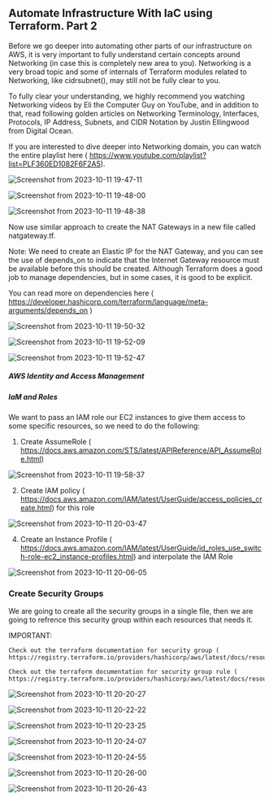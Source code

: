 ## Automate Infrastructure With IaC using Terraform. Part 2

Before we go deeper into automating other parts of our infrastructure on AWS, it is very important to fully understand certain concepts around Networking (in case this is completely new area to you). Networking is a very broad topic and some of internals of Terraform modules related to Networking, like cidrsubnet(), may still not be fully clear to you.

To fully clear your understanding, we highly recommend you watching Networking videos by Eli the Computer Guy on YouTube, and in addition to that, read following golden articles on Networking Terminology, Interfaces, Protocols, IP Address, Subnets, and CIDR Notation by Justin Ellingwood from Digital Ocean.


If you are interested to dive deeper into Networking domain, you can watch the entire playlist here ( https://www.youtube.com/playlist?list=PLF360ED1082F6F2A5).


![Screenshot from 2023-10-11 19-47-11](https://github.com/ekomoku/ekom-pbl/assets/66005935/1e91bc4e-36f8-4f6d-8638-f1092846371d)


![Screenshot from 2023-10-11 19-48-00](https://github.com/ekomoku/ekom-pbl/assets/66005935/e2060231-c471-432e-99a3-287c39bfdb92)


![Screenshot from 2023-10-11 19-48-38](https://github.com/ekomoku/ekom-pbl/assets/66005935/6764692c-1c80-466e-a5ec-032a89b61c31)


Now use similar approach to create the NAT Gateways in a new file called natgateway.tf.

Note: We need to create an Elastic IP for the NAT Gateway, and you can see the use of depends_on to indicate that the Internet Gateway resource must be available before this should be created. Although Terraform does a good job to manage dependencies, but in some cases, it is good to be explicit.

You can read more on dependencies here ( https://developer.hashicorp.com/terraform/language/meta-arguments/depends_on )


![Screenshot from 2023-10-11 19-50-32](https://github.com/ekomoku/ekom-pbl/assets/66005935/580bc8b8-0fd8-465d-adb3-7348d50f39a8)


![Screenshot from 2023-10-11 19-52-09](https://github.com/ekomoku/ekom-pbl/assets/66005935/c7bde393-78e5-46f7-a3a3-71c2c5da4dd3)


![Screenshot from 2023-10-11 19-52-47](https://github.com/ekomoku/ekom-pbl/assets/66005935/ab9539e4-b242-4a4b-872a-5937ea35b3a3)


##### AWS Identity and Access Management

##### IaM and Roles


We want to pass an IAM role our EC2 instances to give them access to some specific resources, so we need to do the following:

1. Create AssumeRole ( https://docs.aws.amazon.com/STS/latest/APIReference/API_AssumeRole.html)

![Screenshot from 2023-10-11 19-58-37](https://github.com/ekomoku/ekom-pbl/assets/66005935/4b1e7882-4b8e-426f-bd73-2979b183dfd8)


2. Create IAM policy ( https://docs.aws.amazon.com/IAM/latest/UserGuide/access_policies_create.html)  for this role 


![Screenshot from 2023-10-11 20-03-47](https://github.com/ekomoku/ekom-pbl/assets/66005935/c7e71cdd-54b6-447c-9ecb-cb6c39d07dbe)


4. Create an Instance Profile ( https://docs.aws.amazon.com/IAM/latest/UserGuide/id_roles_use_switch-role-ec2_instance-profiles.html) and interpolate the IAM Role


![Screenshot from 2023-10-11 20-06-05](https://github.com/ekomoku/ekom-pbl/assets/66005935/1814c1cf-14db-48d1-afe3-e9cef4385e24)


### Create Security Groups

We are going to create all the security groups in a single file, then we are going to refrence this security group within each resources that needs it.

IMPORTANT:

    Check out the terraform documentation for security group ( https://registry.terraform.io/providers/hashicorp/aws/latest/docs/resources/security_group)

    Check out the terraform documentation for security group rule ( https://registry.terraform.io/providers/hashicorp/aws/latest/docs/resources/security_group_rule) 


![Screenshot from 2023-10-11 20-20-27](https://github.com/ekomoku/ekom-pbl/assets/66005935/51925ab4-baeb-4889-97f3-458434115300)


![Screenshot from 2023-10-11 20-22-22](https://github.com/ekomoku/ekom-pbl/assets/66005935/a775ad34-6b52-4e1b-a939-53da65cb659a)


![Screenshot from 2023-10-11 20-23-25](https://github.com/ekomoku/ekom-pbl/assets/66005935/94c4da48-dbc3-44b3-902b-658578d9a3b2)


![Screenshot from 2023-10-11 20-24-07](https://github.com/ekomoku/ekom-pbl/assets/66005935/67e90137-91a4-4714-a9eb-b30cdc0757da)


![Screenshot from 2023-10-11 20-24-55](https://github.com/ekomoku/ekom-pbl/assets/66005935/a4ca6669-0942-403f-bff6-109e8a41fc4b)


![Screenshot from 2023-10-11 20-26-00](https://github.com/ekomoku/ekom-pbl/assets/66005935/35e7d705-d505-4ace-8257-5e67866147eb)


![Screenshot from 2023-10-11 20-26-43](https://github.com/ekomoku/ekom-pbl/assets/66005935/794f266e-2b4b-432d-9fb3-b26e5c99df13)
